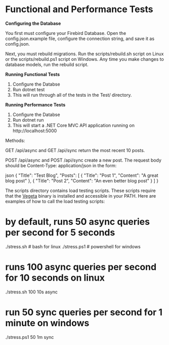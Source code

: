 Functional and Performance Tests
================================

**Configuring the Database**

You first must configure your Firebird Database.  Open the config.json.example file, configure the connection string, and save it as config.json.

Next, you must rebuild migrations.  Run the scripts/rebuild.sh script on Linux or the scripts/rebuild.ps1 script on Windows.  Any time you make changes to database models, run the rebuild script.

**Running Functional Tests**

1. Configure the Databse
2. Run dotnet test
3. This will run through all of the tests in the Test/ directory.

**Running Performance Tests**

1. Configure the Databse
2. Run dotnet run
3. This will start a .NET Core MVC API application running on http://localhost:5000

Methods:

GET  /api/async and GET /api/sync return the most recent 10 posts.

POST /api/async and POST /api/sync create a new post.  The request body should be Content-Type: application/json in the form:

json
{
	"Title": "Test Blog",
	"Posts": [
		{
			"Title": "Post 1",
			"Content": "A great blog post"
		},
		{
			"Title": "Post 2",
			"Content": "An even better blog post"
		}
	]
}


The scripts directory contains load testing scripts.  These scripts require that the  [Vegeta](https://github.com/tsenart/vegeta/releases) binary is installed and accessible in your PATH.  Here are examples of how to call the load testing scripts:

# by default, runs 50 async queries per second for 5 seconds
./stress.sh     # bash for linux
./stress.ps1    # powershell for windows

# runs 100 async queries per second for 10 seconds on linux
./stress.sh 100 10s async

# run 50 sync queries per second for 1 minute on windows
./stress.ps1 50 1m sync

